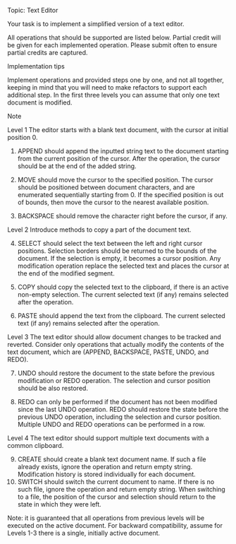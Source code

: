 Topic: Text Editor

Your task is to implement a simplified version of a text editor.

All operations that should be supported are listed below. Partial credit will be given for each implemented operation. Please submit often to ensure partial credits are captured.

Implementation tips

Implement operations and provided steps one by one, and not all together, keeping in mind that you will need to make refactors to support each additional step. In the first three levels you can assume that only one text document is modified.

Note

Level 1
The editor starts with a blank text document, with the cursor at initial position 0.

1. APPEND <text> should append the inputted string text to the document starting from the current position of the cursor. After the operation, the cursor should be at the end of the added string.

2. MOVE <position> should move the cursor to the specified position. The cursor should be positioned between document characters, and are enumerated sequentially starting from 0. If the specified position is out of bounds, then move the cursor to the nearest available position.

3. BACKSPACE should remove the character right before the cursor, if any.

Level 2
Introduce methods to copy a part of the document text.

4. SELECT <left> <right> should select the text between the left and right cursor positions. Selection borders should be returned to the bounds of the document. If the selection is empty, it becomes a cursor position. Any modification operation replace the selected text and places the cursor at the end of the modified segment.

5. COPY should copy the selected text to the clipboard, if there is an active non-empty selection. The current selected text (if any) remains selected after the operation.
6. PASTE should append the text from the clipboard. The current selected text (if any) remains selected after the operation.

Level 3
The text editor should allow document changes to be tracked and reverted. Consider only operations that actually modify the contents of the text document, which are (APPEND, BACKSPACE, PASTE, UNDO, and REDO).

7. UNDO should restore the document to the state before the previous modification or REDO operation. The selection and cursor position should be also restored.

8. REDO can only be performed if the document has not been modified since the last UNDO operation. REDO should restore the state before the previous UNDO operation, including the selection and cursor position. Multiple UNDO and REDO operations can be performed in a row.

Level 4
The text editor should support multiple text documents with a common clipboard.

9. CREATE <name> should create a blank text document name. If such a file already exists, ignore the operation and return empty string. Modification history is stored individually for each document.
10. SWITCH <name> should switch the current document to name. If there is no such file, ignore the operation and return empty string. When switching to a file, the position of the cursor and selection should return to the state in which they were left.

Note: it is guaranteed that all operations from previous levels will be executed on the active document. For backward compatibility, assume for Levels 1-3 there is a single, initially active document.
